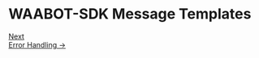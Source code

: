 <head>
<link rel="stylesheet" href="../style.css">
</head>

# WAABOT-SDK Message Templates

<footer>
  <a class="next-page" href="error-handling.html">Next <br>
  Error Handling &rarr;</a>
</footer>
